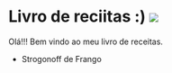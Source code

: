 # Livro de reciitas :) <img src="https://www.flaticon.com/svg/static/icons/svg/683/683488.svg"/> 

Olá!!! Bem vindo ao meu livro de receitas.
- Strogonoff de Frango

